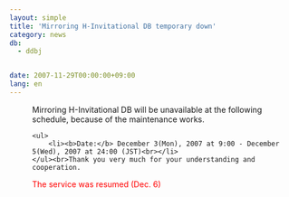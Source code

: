 ```yaml
---
layout: simple
title: 'Mirroring H-Invitational DB temporary down'
category: news
db:
  - ddbj


date: 2007-11-29T00:00:00+09:00
lang: en
---
```


<html>
<dd>Mirroring H-Invitational DB will be unavailable at the following schedule, because of the maintenance works.<br>

    <ul>
        <li><b>Date:</b> December 3(Mon), 2007 at 9:00 - December 5(Wed), 2007 at 24:00 (JST)<br></li>
    </ul><br>Thank you very much for your understanding and cooperation.
<dd>
    <font color="#ff0000">The service was resumed (Dec. 6)</font>
</dd>
</dd>
</html>
